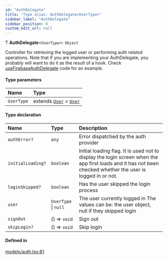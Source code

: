 ```yaml
---
id: "AuthDelegate"
title: "Type alias: AuthDelegate<UserType>"
sidebar_label: "AuthDelegate"
sidebar_position: 0
custom_edit_url: null
---
```


Ƭ **AuthDelegate**<`UserType`\>: `Object`

Controller for retrieving the logged user or performing auth related operations.
Note that if you are implementing your AuthDelegate, you probably will want
to do it as the result of a hook. Check [useFirebaseAuthDelegate](../functions/useFirebaseAuthDelegate) code
for an example.

#### Type parameters

| Name | Type |
| :------ | :------ |
| `UserType` | extends [`User`](User) = [`User`](User) |

#### Type declaration

| Name | Type | Description |
| :------ | :------ | :------ |
| `authError?` | `any` | Error dispatched by the auth provider |
| `initialLoading?` | `boolean` | Initial loading flag. It is used not to display the login screen when the app first loads and it has not been checked whether the user is logged in or not. |
| `loginSkipped?` | `boolean` | Has the user skipped the login process |
| `user` | `UserType` \| ``null`` | The user currently logged in The values can be: the user object, null if they skipped login |
| `signOut` | () => `void` | Sign out |
| `skipLogin?` | () => `void` | Skip login |

#### Defined in

[models/auth.tsx:81](https://github.com/Camberi/firecms/blob/2d60fba/src/models/auth.tsx#L81)
